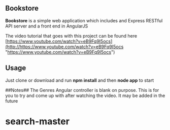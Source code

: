 ## Bookstore ##

**Bookstore** is a simple web application which includes and Express RESTful API server and a front end in AngularJS

The video tutorial that goes with this project can be found here
[https://www.youtube.com/watch?v=eB9Fq9I5ocs](http://https://www.youtube.com/watch?v=eB9Fq9I5ocs "https://www.youtube.com/watch?v=eB9Fq9I5ocs")

## Usage ##
Just clone or download and run **npm install** and then **node app** to start

##Notes##
The Genres Angular controller is blank on purpose. This is for you to try and come up with after watching the video. It may be added in the future

# search-master
